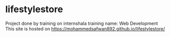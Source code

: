 # lifestylestore

Project done by training on internshala 
training name: Web Development
This site is hosted on https://mohammedsafwan892.github.io/lifestylestore/
